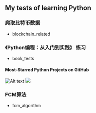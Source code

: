 ## My tests of learning Python

### 爬取比特币数据
- blockchain_related

### 《Python编程：从入门到实践》 练习
- book_tests 

#### <desc>Most-Starred Python Projects on GitHub
![Alt text](https://raw.github.com/ipine/learnPython/book_tests/project_practice/data_visualization/chapter17_use_API/python_repos.svg?sanitize=true)
<img src="https://raw.github.com/ipine/learnPython/book_tests/project_practice/data_visualization/chapter17_use_API/python_repos.svg?sanitize=true">



### FCM算法
- fcm_algorithm